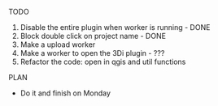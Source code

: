TODO

1. Disable the entire plugin when worker is running - DONE
2. Block double click on project name - DONE
3. Make a upload worker
4. Make a worker to open the 3Di plugin - ???
5. Refactor the code: open in qgis and util functions

PLAN

- Do it and finish on Monday
